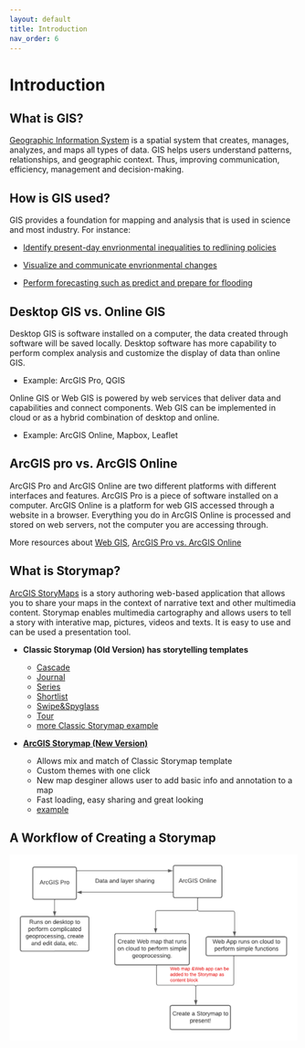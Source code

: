 ```yaml
---
layout: default
title: Introduction
nav_order: 6
---
```

# Introduction

## What is GIS?

[Geographic Information System](https://www.esri.com/en-us/what-is-gis/overview) is a spatial system that creates, manages, analyzes, and maps all types of data. GIS helps users understand patterns, relationships, and geographic context. Thus, improving communication, efficiency, management and decision-making.

## How is GIS used?
GIS provides a foundation for mapping and analysis that is used in science and most industry. For instance:
- [Identify present-day envrionmental inequalities to redlining policies](https://storymaps.arcgis.com/stories/0f58d49c566b486482b3e64e9e5f7ac9)

- [Visualize and communicate envrionmental changes](https://storymaps.arcgis.com/stories/5a231e5e7d474bb886f1172f51b4b019)

- [Perform forecasting such as predict and prepare for flooding](https://storymaps.arcgis.com/stories/4faf6d052c8f41b3b9b99c506642bca5)



## Desktop GIS vs. Online GIS

Desktop GIS is software installed on a computer, the data created through software will be saved locally. Desktop software has more capability to perform complex analysis and customize the display of data than online GIS.

- Example: ArcGIS Pro, QGIS

Online GIS or Web GIS is powered by web services that deliver data and capabilities and connect components. Web GIS can be implemented in cloud or as a hybrid combination of desktop and online.

- Example: ArcGIS Online, Mapbox, Leaflet


## ArcGIS pro vs. ArcGIS Online

ArcGIS Pro and ArcGIS Online are two different platforms with different interfaces and features. ArcGIS Pro is a piece of software installed on a computer. ArcGIS Online is a platform for web GIS accessed through a website in a browser. Everything you do in ArcGIS Online is processed and stored on web servers, not the computer you are accessing through.

More resources about
[Web GIS](https://www.esri.com/about/newsroom/insider/web-gis-simply/),
[ArcGIS Pro vs. ArcGIS Online](https://storymaps.arcgis.com/stories/bf37fb8c97ca405c8876553101933f4e)


## What is Storymap?

[ArcGIS StoryMaps](https://doc.arcgis.com/en/arcgis-storymaps/get-started/what-is-arcgis-storymaps.htm) is a story authoring web-based application that allows you to share your maps in the context of narrative text and other multimedia content. Storymap enables multimedia cartography and allows users to tell a story with interative map, pictures, videos and texts. It is easy to use and can be used a presentation tool.


- **Classic Storymap (Old Version) has storytelling templates**
    - [Cascade](https://www.loc.gov/ghe/cascade/index.html?appid=2ac5e96246b442afa419a6c6842b1eae)
    - [Journal](https://apl.maps.arcgis.com/apps/MapJournal/index.html?appid=551cd1e6ae634234b5eb0f1e1ed9a02f)
    - [Series](https://wildfarmalliance.maps.arcgis.com/apps/MapSeries/index.html?appid=48771766bcf94e34b5fb19ca9e925a27)
    - [Shortlist](https://moncton.maps.arcgis.com/apps/Shortlist/index.html?appid=0dcea4990e3e424e936d7d459526f12f)
    - [Swipe&Spyglass](https://disasterresponse.maps.arcgis.com/apps/StorytellingSwipe/index.html?appid=30d087f4262c4fd0a2cbf37c6118cf1b)
    - [Tour](https://orl.maps.arcgis.com/apps/MapJournal/index.html?appid=fbaa6ab2b5f645ae99595ee13fbe490d)
    - [more Classic Storymap example](https://storymaps-classic.arcgis.com/en/gallery/#s=0&md=storymaps-apps:map-tour)

- **[ArcGIS Storymap (New Version)](https://storymaps.arcgis.com/stories/0d565f8fb4874e4fb44c6cb7276c78fb)**
    - Allows mix and match of Classic Storymap template
    - Custom themes with one click
    - New map desginer allows user to add basic info and annotation to a map
    - Fast loading, easy sharing and great looking
    - [example](https://doc.arcgis.com/en/arcgis-storymaps/gallery/)
    

## A Workflow of Creating a Storymap

![FlowChart](images/storymap.png)
